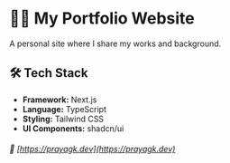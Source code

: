 # 🙋‍♂️ My Portfolio Website

A personal site where I share my works and background.

## 🛠 Tech Stack

- **Framework:** Next.js
- **Language:** TypeScript
- **Styling:** Tailwind CSS
- **UI Components:** shadcn/ui

###### 🔗 [https://prayagk.dev](https://prayagk.dev)
